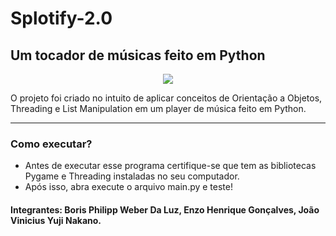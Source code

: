 # Splotify-2.0
## Um tocador de músicas feito em Python

<p align="center">
  <img src="https://github.com/joaonakano/Splotify-2.0/assets/129879125/e49722b8-ce74-43bf-8440-89d6aa8eae79">
</p>

O projeto foi criado no intuito de aplicar conceitos de Orientação a Objetos, Threading e List Manipulation em um player de música feito em Python.

---

### Como executar?
- Antes de executar esse programa certifique-se que tem as bibliotecas Pygame e Threading instaladas no seu computador.
- Após isso, abra execute o arquivo main.py e teste!

#### Integrantes: Boris Philipp Weber Da Luz, Enzo Henrique Gonçalves, João Vinicius Yuji Nakano.
